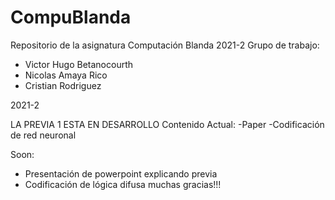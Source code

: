 # CompuBlanda
Repositorio de la asignatura Computación Blanda 2021-2
Grupo de trabajo: 
* Victor Hugo Betanocourth
* Nicolas Amaya Rico
* Cristian Rodriguez

2021-2

LA PREVIA 1 ESTA EN DESARROLLO
Contenido Actual:
-Paper
-Codificación de red neuronal

Soon:
- Presentación de powerpoint explicando previa
- Codificación de lógica difusa
muchas gracias!!!
